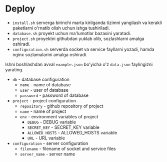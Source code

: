 # Deploy

* `install.sh` serverga birinchi marta kirilganda tizimni yangilash va kerakli paketlarni o'rnatib olish uchun ishga
  tushiriladi.
* `database.sh` proyekt uchun ma'lumotlar bazasini yaratadi.
* `project.sh` proyektni githubdan yuklab olib, sozlashlarni amalga oshiradi.
* `configuration.sh` serverda socket va service fayllarni yozadi, hamda nginx sozlamalarini amalga oshiradi.

Ishni boshlashdan avval `example.json` bo'yicha o'z `data.json` faylingizni yarating.

* `db` - database configuration
    * `name` - name of database
    * `user` - user of database
    * `password` - password of database
* `project` - project configuration
    * `repository` - github repository of project
    * `name` - name of project
    * `env` - environment variables of project
        * `DEBUG` - DEBUG variable
        * `SECRET_KEY` - SECRET_KEY variable
        * `ALLOWED_HOSTS` - ALLOWED_HOSTS variable
        * `URL` - URL variable
* `configuration` - server configuration
    * `filename` - filename of socket and service files
    * `server_name` - server name
